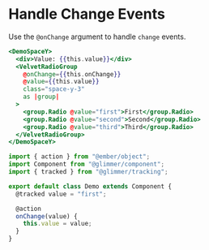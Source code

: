 # Handle Change Events

Use the `@onChange` argument to handle `change` events.

```hbs template
<DemoSpaceY>
  <div>Value: {{this.value}}</div>
  <VelvetRadioGroup
    @onChange={{this.onChange}}
    @value={{this.value}}
    class="space-y-3"
    as |group|
  >
    <group.Radio @value="first">First</group.Radio>
    <group.Radio @value="second">Second</group.Radio>
    <group.Radio @value="third">Third</group.Radio>
  </VelvetRadioGroup>
</DemoSpaceY>
```

```js component
import { action } from "@ember/object";
import Component from "@glimmer/component";
import { tracked } from "@glimmer/tracking";

export default class Demo extends Component {
  @tracked value = "first";

  @action
  onChange(value) {
    this.value = value;
  }
}
```
